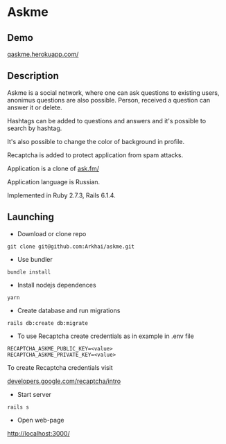 # Askme

## Demo

[qaskme.herokuapp.com/](https://qaskme.herokuapp.com/)

## Description

Askme is a social network, where one can ask questions to existing users, anonimus questions are also possible. Person, received a question can answer it or delete. 

Hashtags can be added to questions and answers and it's possible to search by hashtag.

It's also possible to change the color of background in profile.

Recaptcha is added to protect application from spam attacks. 

Application is a clone of [ask.fm/](https://ask.fm/)

Application language is Russian.

Implemented in Ruby 2.7.3, Rails 6.1.4.

## Launching

* Download or clone repo

```
git clone git@github.com:Arkhai/askme.git
```

* Use bundler

```
bundle install
```

* Install nodejs dependences

```
yarn
```

* Create database and run migrations

```
rails db:create db:migrate
```

* To use Recaptcha create credentials as in example in .env file 
```
RECAPTCHA_ASKME_PUBLIC_KEY=<value>
RECAPTCHA_ASKME_PRIVATE_KEY=<value>
```
To create Recaptcha credentials visit

[developers.google.com/recaptcha/intro](https://developers.google.com/recaptcha/intro)

* Start server
```
rails s
```

* Open web-page

[http://localhost:3000/](http://localhost:3000/)

